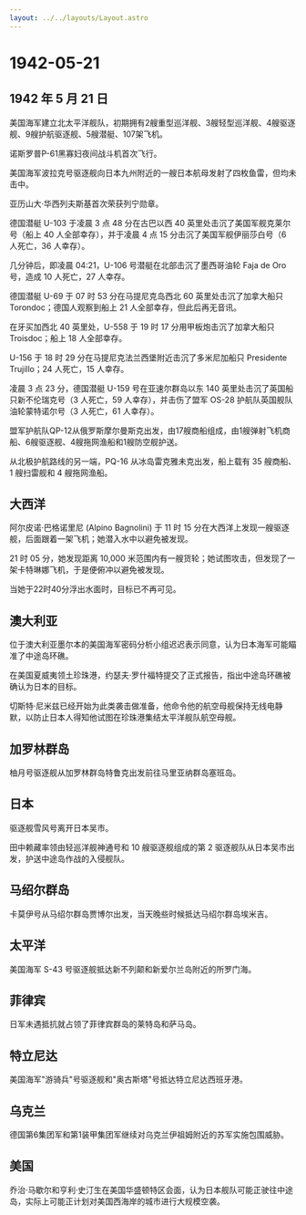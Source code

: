```yaml
---
layout: ../../layouts/Layout.astro
---
```


# 1942-05-21

## 1942 年 5 月 21 日

美国海军建立北太平洋舰队，初期拥有2艘重型巡洋舰、3艘轻型巡洋舰、4艘驱逐舰、9艘护航驱逐舰、5艘潜艇、107架飞机。

诺斯罗普P-61黑寡妇夜间战斗机首次飞行。

美国海军波拉克号驱逐舰向日本九州附近的一艘日本航母发射了四枚鱼雷，但均未击中。

亚历山大·华西列夫斯基首次荣获列宁勋章。

德国潜艇 U-103 于凌晨 3 点 48 分在古巴以西 40
英里处击沉了美国军舰克莱尔号（船上 40 人全部幸存），并于凌晨 4 点 15
分击沉了美国军舰伊丽莎白号（6 人死亡，36 人幸存）。

几分钟后，即凌晨 04:21，U-106 号潜艇在北部击沉了墨西哥油轮 Faja de Oro
号，造成 10 人死亡，27 人幸存。

德国潜艇 U-69 于 07 时 53 分在马提尼克岛西北 60 英里处击沉了加拿大船只
Torondoc；德国人观察到船上 21 人全部幸存，但此后再无音讯。

在牙买加西北 40 英里处，U-558 于 19 时 17 分用甲板炮击沉了加拿大船只
Troisdoc；船上 18 人全部幸存。

U-156 于 18 时 29 分在马提尼克法兰西堡附近击沉了多米尼加船只 Presidente
Trujillo；24 人死亡，15 人幸存。

凌晨 3 点 23 分，德国潜艇 U-159 号在亚速尔群岛以东 140
英里处击沉了英国船只新不伦瑞克号（3 人死亡，59 人幸存），并击伤了盟军
OS-28 护航队英国舰队油轮蒙特诺尔号（3 人死亡，61 人幸存）。

盟军护航队QP-12从俄罗斯摩尔曼斯克出发，由17艘商船组成，由1艘弹射飞机商船、6艘驱逐舰、4艘拖网渔船和1艘防空舰护送。

从北极护航路线的另一端，PQ-16 从冰岛雷克雅未克出发，船上载有 35
艘商船、1 艘扫雷舰和 4 艘拖网渔船。

## 大西洋

阿尔皮诺·巴格诺里尼 (Alpino Bagnolini) 于 11 时 15
分在大西洋上发现一艘驱逐舰，后面跟着一架飞机；她潜入水中以避免被发现。

21 时 05 分，她发现距离 10,000
米范围内有一艘货轮；她试图攻击，但发现了一架卡特琳娜飞机，于是便俯冲以避免被发现。

当她于22时40分浮出水面时，目标已不再可见。

## 澳大利亚

位于澳大利亚墨尔本的美国海军密码分析小组迟迟表示同意，认为日本海军可能瞄准了中途岛环礁。

在美国夏威夷领土珍珠港，约瑟夫·罗什福特提交了正式报告，指出中途岛环礁被确认为日本的目标。

切斯特·尼米兹已经开始为此类袭击做准备，他命令他的航空母舰保持无线电静默，以防止日本人得知他试图在珍珠港集结太平洋舰队航空母舰。

## 加罗林群岛

柚月号驱逐舰从加罗林群岛特鲁克出发前往马里亚纳群岛塞班岛。

## 日本

驱逐舰雪风号离开日本吴市。

田中赖藏率领由轻巡洋舰神通号和 10 艘驱逐舰组成的第 2
驱逐舰队从日本吴市出发，护送中途岛作战的入侵舰队。

## 马绍尔群岛

卡莫伊号从马绍尔群岛贾博尔出发，当天晚些时候抵达马绍尔群岛埃米吉。

## 太平洋

美国海军 S-43 号驱逐舰抵达新不列颠和新爱尔兰岛附近的所罗门海。

## 菲律宾

日军未遇抵抗就占领了菲律宾群岛的莱特岛和萨马岛。

## 特立尼达

美国海军"游骑兵"号驱逐舰和"奥古斯塔"号抵达特立尼达西班牙港。

## 乌克兰

德国第6集团军和第1装甲集团军继续对乌克兰伊祖姆附近的苏军实施包围威胁。

## 美国

乔治·马歇尔和亨利·史汀生在美国华盛顿特区会面，认为日本舰队可能正驶往中途岛，实际上可能正计划对美国西海岸的城市进行大规模空袭。